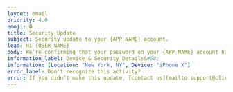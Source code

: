 ```yaml
---
layout: email
priority: 4.0
emoji: 🔒
title: Security Update
subject: Security update to your {APP_NAME} account.
lead: Hi {USER_NAME}
body: We’re confirming that your password on your {APP_NAME} account has been successfully updated.
information_label: Device & Security Details&#58;
information: [Location: "New York, NY", Device: "iPhone X"]
error_label: Don't recognize this activity?
error: If you didn’t make this update, [contact us](mailto:support@clicktherapeutics.com).
---
```

